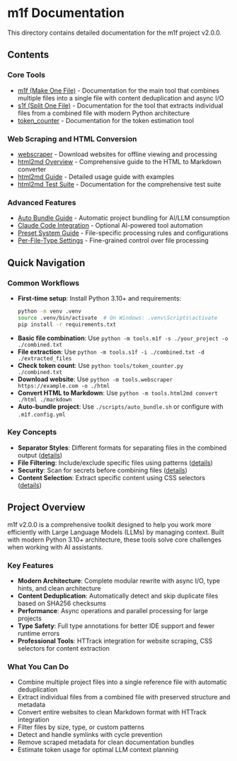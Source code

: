 # m1f Documentation

This directory contains detailed documentation for the m1f project v2.0.0.

## Contents

### Core Tools

- [m1f (Make One File)](01_m1f/01_m1f.md) - Documentation for the main tool that
  combines multiple files into a single file with content deduplication and
  async I/O
- [s1f (Split One File)](02_s1f/20_s1f.md) - Documentation for the tool that
  extracts individual files from a combined file with modern Python architecture
- [token_counter](99_misc/98_token_counter.md) - Documentation for the token
  estimation tool

### Web Scraping and HTML Conversion

- [webscraper](04_webscraper/40_webscraper.md) - Download websites for offline
  viewing and processing
- [html2md Overview](03_html2md/30_html2md.md) - Comprehensive guide to the HTML
  to Markdown converter
- [html2md Guide](03_html2md/31_html2md_guide.md) - Detailed usage guide with
  examples
- [html2md Test Suite](03_html2md/33_html2md_test_suite.md) - Documentation for
  the comprehensive test suite

### Advanced Features

- [Auto Bundle Guide](01_m1f/06_auto_bundle_guide.md) - Automatic project
  bundling for AI/LLM consumption
- [Claude Code Integration](01_m1f/05_claude_code_integration.md) - Optional
  AI-powered tool automation
- [Preset System Guide](01_m1f/02_m1f_presets.md) - File-specific processing
  rules and configurations
- [Per-File-Type Settings](01_m1f/03_m1f_preset_per_file_settings.md) -
  Fine-grained control over file processing

## Quick Navigation

### Common Workflows

- **First-time setup**: Install Python 3.10+ and requirements:
  ```bash
  python -m venv .venv
  source .venv/bin/activate  # On Windows: .venv\Scripts\activate
  pip install -r requirements.txt
  ```
- **Basic file combination**: Use
  `python -m tools.m1f -s ./your_project -o ./combined.txt`
- **File extraction**: Use
  `python -m tools.s1f -i ./combined.txt -d ./extracted_files`
- **Check token count**: Use `python tools/token_counter.py ./combined.txt`
- **Download website**: Use
  `python -m tools.webscraper https://example.com -o ./html`
- **Convert HTML to Markdown**: Use
  `python -m tools.html2md convert ./html ./markdown`
- **Auto-bundle project**: Use `./scripts/auto_bundle.sh` or configure with
  `.m1f.config.yml`

### Key Concepts

- **Separator Styles**: Different formats for separating files in the combined
  output ([details](01_m1f/01_m1f.md#separator-styles))
- **File Filtering**: Include/exclude specific files using patterns
  ([details](01_m1f/01_m1f.md#command-line-options))
- **Security**: Scan for secrets before combining files
  ([details](01_m1f/01_m1f.md#security-check))
- **Content Selection**: Extract specific content using CSS selectors
  ([details](03_html2md/30_html2md.md#content-selection))

## Project Overview

m1f v2.0.0 is a comprehensive toolkit designed to help you work more efficiently
with Large Language Models (LLMs) by managing context. Built with modern Python
3.10+ architecture, these tools solve core challenges when working with AI
assistants.

### Key Features

- **Modern Architecture**: Complete modular rewrite with async I/O, type hints,
  and clean architecture
- **Content Deduplication**: Automatically detect and skip duplicate files based
  on SHA256 checksums
- **Performance**: Async operations and parallel processing for large projects
- **Type Safety**: Full type annotations for better IDE support and fewer
  runtime errors
- **Professional Tools**: HTTrack integration for website scraping, CSS
  selectors for content extraction

### What You Can Do

- Combine multiple project files into a single reference file with automatic
  deduplication
- Extract individual files from a combined file with preserved structure and
  metadata
- Convert entire websites to clean Markdown format with HTTrack integration
- Filter files by size, type, or custom patterns
- Detect and handle symlinks with cycle prevention
- Remove scraped metadata for clean documentation bundles
- Estimate token usage for optimal LLM context planning
